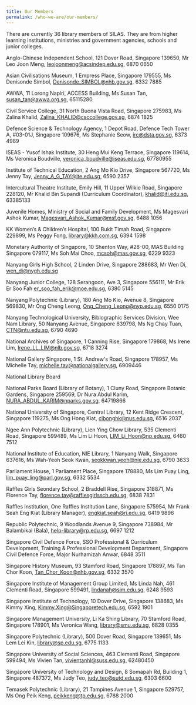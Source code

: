 ```yaml
---
title: Our Members
permalink: /who-we-are/our-members/
---
```

There are currently 36 library members of SILAS. They are from higher learning institutions, ministries and government agencies, schools and junior colleges.



Anglo-Chinese Independent School,
121 Dover Road, Singapore 139650,
Mr Leo Joon Meng,
leojoonmeng@acsindep.edu.sg, 6870 0650

Asian Civilisations Museum, 
1 Empress Place, Singapore 179555,
Ms Denisonde Simbol,
Denisonde_SIMBOL@nhb.gov.sg, 6332 7885

AWWA,
11 Lorong Napiri, ACCESS Building,
Ms Susan Tan,
susan_tan@awwa.org.sg, 65115280

Civil Service College, 
31 North Buona Vista Road, Singapore 275983, 
Ms Zalina Khalid,
Zalina_KHALID@csccollege.gov.sg, 6874 1825

Defence Science & Technology Agency, 1 Depot Road, Defence Tech Tower A, #03-01J, Singapore 109676,
Ms Stephanie Seow,
irc@dsta.gov.sg, 6373 4989

ISEAS - Yusof Ishak Institute,
30 Heng Mui Keng Terrace, Singapore 119614, 
Ms Veronica Boudville,
veronica_boudville@iseas.edu.sg, 67780955

Institute of Technical Education, 
2 Ang Mo Kio Drive, Singapore 567720,
Ms Jenny Tay,
Jenny_A_G_TAY@ite.edu.sg, 6590 2357

Intercultural Theatre Institute, Emily Hill,
11 Upper Wilkie Road, Singapore 228120, 
Mr Khalid Bin Supandi (Curriculum Coordinator),
khalid@iti.edu.sg, 63385133

Juvenile Homes, 
Ministry of Social and Family Development, 
Ms Magesvari Ashok Kumar, Magesvari_Ashok_Kumar@msf.gov.sg, 6488 1056

KK Women’s & Children’s Hospital,
100 Bukit Timah Road, Singapore 229899,
Ms Peggy Fong,
library@kkh.com.sg, 6394 1598

Monetary Authority of Singapore, 
10 Shenton Way, #28-00, 
MAS Building Singapore 079117, 
Ms Soh Mai Choo,
mcsoh@mas.gov.sg, 6229 9323

Nanyang Girls High School, 
2 Linden Drive, Singapore 288683, 
Mr Wen Di,
wen_di@nygh.edu.sg

Nanyang Junior College, 
128 Serangoon, Ave 3, Singapore 556111,
Mr Erik Er Soo Fah
er_soo_fah_erik@moe.edu.sg, 6380 5145

Nanyang Polytechnic (Library), 
180 Ang Mo Kio, Avenue 8, Singapore 569830, 
Mr Ong Cheng Leong,
Ong_Cheng_Leong@nyp.edu.sg, 6550 0175

Nanyang Technological University,
Biblographic Services Division, Wee Nam Library, 
50 Nanyang Avenue, Singapore 639798,
Ms Ng Chay Tuan,
CTN@ntu.edu.sg, 6790 4690

National Archives of Singapore, 
1 Canning Rise, Singapore 179868, 
Ms Irene Lim,
Irene_LL_LIM@nlb.gov.sg, 6718 3274

National Gallery Singapore, 
1 St. Andrew's Road, Singapore 178957, 
Ms Michelle Tay,
michelle.tay@nationalgallery.sg, 6909446


National Library Board


National Parks Board (Library of Botany), 
1 Cluny Road, Singapore Botanic Gardens, 
Singapore 259569,
Dr Nura Abdul Karim,
NURA_ABDUL_KARIM@nparks.gov.sg, 64719866

National University of Singapore, 
Central Library, 12 Kent Ridge Crescent, 
Singapore 119275, 
Ms Ong Hong Kiat,
clbonghk@nus.edu.sg, 6516 2037

Ngee Ann Polytechnic (Library),
Lien Ying Chow Library, 535 Clementi Road, 
Singapore 599489, 
Ms Lim Li Hoon,
LIM_Li_Hoon@np.edu.sg, 6460 7512

National Institute of Education, 
NIE Library, 1 Nanyang Walk, 
Singapore 637616, 
Ms Wah-Yeoh Seok Kwan,
seokkwan.yeoh@nie.edu.sg, 6790 3633

Parliament House, 
1 Parliament Place, Singapore 178880,
Ms Lim Puay Ling,
lim_puay_ling@parl.gov.sg, 6332 5534

Raffles Girls Seondary School,
2 Braddell Rise, Singapore 318871,
Ms Florence Tay,
florence.tay@rafflesgirlssch.edu.sg, 6838 7831

Raffles Institution,
One Raffles Institution Lane, Singapore 575954,
Mr Frank Seah Eng Kiat (Library Manager),
engkiat.seah@ri.edu.sg, 6419 9896

Republic Polytechnic, 
9 Woodlands Avenue 9, Singapore 738984, 
Mr Balambikai (Bala),
help-library@rp.edu.sg, 6697 1212

Singapore Civil Defence Force, 
SSO Professional & Curriculum Development,
Training & Professional Development Department,
Singapore Civil Defence Force,
Major Nurhamizah Anwar, 
6848 3511

Singapore History Museum,
93 Stamford Road, Singapore 178897, 
Ms Tan Chor Koon,
Tan_Chor_Koon@nhb.gov.sg, 6332 3570

Singapore Institute of Management Group Limited,
Ms Linda Nah, 461 Clementi Road, Singapore 599491, lindanah@sim.edu.sg, 6248 9593

Singapore Institute of Technology, 
10 Dover Drive, Singapore 138683, 
Ms Kimmy Xing,
Kimmy.Xing@Singaporetech.edu.sg, 6592 1901

Singapore Management University, 
Li Ka Shing Library, 70 Stamford Road, 
Singapore 178901, 
Ms Veronica Wang,
library@smu.edu.sg, 6828 0355

Singapore Polytechnic (Library), 
500 Dover Road, Singapore 139651,
Ms Lem Lei Kin,
library@sp.edu.sg, 6775 1133

Singapore University of Social Sciences, 
463 Clementi Road, Singapore 599494, 
Ms Vivien Tan,
vivientanhl@suss.edu.sg, 62480450
 
Singapore University of Technology and Design, 
8 Somapah Rd, Building 1, Singapore 487372, 
Ms Judy Teo,
judy_teo@sutd.edu.sg, 6303 6600

Temasek Polytechnic (Library),
21 Tampines Avenue 1, Singapore 529757, 
Ms Ong Peik Keng,
peikkeng@tp.edu.sg, 6788 2000